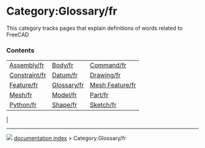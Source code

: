 # Category:Glossary/fr
This category tracks pages that explain definitions of words related to FreeCAD

### Contents

|     |     |     |
| --- | --- | --- |
| [Assembly/fr](Assembly/fr.md) | [Body/fr](Body/fr.md) | [Command/fr](Command/fr.md) |
| [Constraint/fr](Constraint/fr.md) | [Datum/fr](Datum/fr.md) | [Drawing/fr](Drawing/fr.md) |
| [Feature/fr](Feature/fr.md) | [Glossary/fr](Glossary/fr.md) | [Mesh Feature/fr](Mesh_Feature/fr.md) |
| [Mesh/fr](Mesh/fr.md) | [Model/fr](Model/fr.md) | [Part/fr](Part/fr.md) |
| [Python/fr](Python/fr.md) | [Shape/fr](Shape/fr.md) | [Sketch/fr](Sketch/fr.md) |
|



---
![](images/Button_right.svg) [documentation index](../README.md) > Category:Glossary/fr

